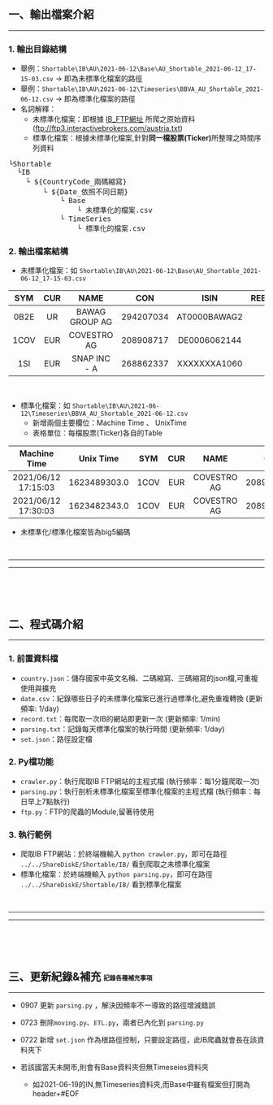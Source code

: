 ## 一、輸出檔案介紹
<hr>

###  1. 輸出目錄結構
- 舉例：`Shortable\IB\AU\2021-06-12\Base\AU_Shortable_2021-06-12_17-15-03.csv` -> 即為未標準化檔案的路徑
- 舉例：`Shortable\IB\AU\2021-06-12\Timeseries\BBVA_AU_Shortable_2021-06-12.csv` -> 即為標準化檔案的路徑
- 名詞解釋：
    - 未標準化檔案：即根據 <a href="ftp://ftp3.interactivebrokers.com/austria.txt">IB_FTP網址</a> 所爬之原始資料 (ftp://ftp3.interactivebrokers.com/austria.txt) 
    - 標準化檔案：根據未標準化檔案,針對<b>同一檔股票(Ticker)</b>所整理之時間序列資料
<pre>
└Shortable
  └IB
    └ ${CountryCode_兩碼縮寫}
        └ ${Date_依照不同日期}
            └ Base
                └ 未標準化的檔案.csv
            └ TimeSeries
                └ 標準化的檔案.csv
</pre>

### 2. 輸出檔案結構

- 未標準化檔案：如 `Shortable\IB\AU\2021-06-12\Base\AU_Shortable_2021-06-12_17-15-03.csv`

|  SYM  |  CUR  |        NAME     |  CON        |  ISIN          |   REBATERATE  | FEERATE    | AVAILABLE|
|:-----:|:-----:|:---------------:|:-----------:|:--------------:|--------------:|-----------:|---------:|
|  0B2E |  UR   |  BAWAG GROUP AG |  294207034  |  AT0000BAWAG2  |  -1.1247      |  0.6467    |  2600000 |
|  1COV |  EUR  |  COVESTRO AG    |  208908717  |  DE0006062144  |  -1.0519      |  0.5739    |  3700000 |
|  1SI  |  EUR  |   SNAP INC - A  |  268862337  |  XXXXXXXA1060  |  -0.8780      |  0.4000    |    17    |

<br>

- 標準化檔案：如 `Shortable\IB\AU\2021-06-12\Timeseries\BBVA_AU_Shortable_2021-06-12.csv` 
    - 新增兩個主要欄位：Machine Time 、 UnixTime
    - 表格單位：每檔股票(Ticker)各自的Table

| Machine Time| Unix Time |  SYM  |  CUR  |        NAME     |  CON        |  ISIN          |   REBATERATE  | FEERATE    | AVAILABLE|
|:-----------:|:---------:|:-----:|:-----:|:---------------:|:-----------:|:--------------:|--------------:|-----------:|---------:|
|2021/06/12 17:15:03|1623489303.0|1COV|EUR|COVESTRO AG|208908717.0|DE0006062144|-1.0519|0.5739|3700000|
|2021/06/12 17:30:03|1623482343.0|1COV|EUR|COVESTRO AG|208901111.0|DE0006062144|-1.0719|0.6739|3800000|

- 未標準化/標準化檔案皆為big5編碼

<br>
<hr>
<hr>
<br>
<br>
<br>

## 二、程式碼介紹
<hr>

### 1. 前置資料檔
- `country.json`：儲存國家中英文名稱、二碼縮寫、三碼縮寫的json檔,可重複使用與擴充
- `date.csv`：紀錄哪些日子的未標準化檔案已進行過標準化,避免重複轉換 (更新頻率: 1/day)
- `record.txt`：每爬取一次IB的網站即更新一次 (更新頻率: 1/min)
- `parsing.txt`：記錄每天標準化檔案的執行時間 (更新頻率: 1/day)
- `set.json`：路徑設定檔

### 2. Py檔功能
- `crawler.py`：執行爬取IB FTP網站的主程式檔  (執行頻率：每1分鐘爬取一次)
- `parsing.py`：執行剖析未標準化檔案至標準化檔案的主程式檔  (執行頻率：每日早上7點執行)
- `ftp.py`：FTP的爬蟲的Module,留著待使用

### 3. 執行範例
- 爬取IB FTP網站：於終端機輸入 `python crawler.py`，即可在路徑 `../../ShareDiskE/Shortable/IB/` 看到爬取之未標準化檔案
- 標準化檔案：於終端機輸入 `python parsing.py`，即可在路徑  `../../ShareDiskE/Shortable/IB/` 看到標準化檔案

<br>
<hr>
<hr>
<br>
<br>
<br>

## 三、更新紀錄&補充 <span style="font-size:12px"> 記錄各種補充事項 </span>
<hr>

- 0907 更新 `parsing.py` ，解決因頻率不一導致的路徑增減錯誤

- 0723 刪除`moving.py`、`ETL.py`，兩者已內化到 `parsing.py`

- 0722 新增 `set.json` 作為根路徑控制，只要設定路徑，此IB爬蟲就會長在該資料夾下

- 若該國當天未開市,則會有Base資料夾但無Timeseies資料夾
    - 如2021-06-19的IN,無Timeseries資料夾,而Base中雖有檔案但打開為header+#EOF
 